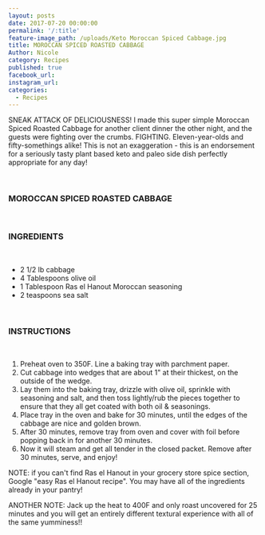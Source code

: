```yaml
---
layout: posts
date: 2017-07-20 00:00:00
permalink: '/:title'
feature-image_path: /uploads/Keto Moroccan Spiced Cabbage.jpg
title: MOROCCAN SPICED ROASTED CABBAGE
Author: Nicole
category: Recipes
published: true
facebook_url:
instagram_url:
categories:
  - Recipes
---
```


SNEAK ATTACK OF DELICIOUSNESS! I made this super simple Moroccan Spiced Roasted Cabbage for another client dinner the other night, and the guests were fighting over the crumbs. FIGHTING. Eleven-year-olds and fifty-somethings alike! This is not an exaggeration - this is an endorsement for a seriously tasty plant based keto and paleo side dish perfectly appropriate for any day!

&nbsp;

### MOROCCAN SPICED ROASTED CABBAGE

&nbsp;

### INGREDIENTS

&nbsp;

* 2 1/2 lb cabbage
* 4 Tablespoons olive oil
* 1 Tablespoon Ras el Hanout Moroccan seasoning
* 2 teaspoons sea salt

&nbsp;

### INSTRUCTIONS

&nbsp;

1. Preheat oven to 350F. Line a baking tray with parchment paper.
2. Cut cabbage into wedges that are about 1" at their thickest, on the outside of the wedge.
3. Lay them into the baking tray, drizzle with olive oil, sprinkle with seasoning and salt, and then toss lightly/rub the pieces together to ensure that they all get coated with both oil & seasonings.
4. Place tray in the oven and bake for 30 minutes, until the edges of the cabbage are nice and golden brown.
5. After 30 minutes, remove tray from oven and cover with foil before popping back in for another 30 minutes.
6. Now it will steam and get all tender in the closed packet. Remove after 30 minutes, serve, and enjoy!

NOTE: if you can't find Ras el Hanout in your grocery store spice section, Google "easy Ras el Hanout recipe". You may have all of the ingredients already in your pantry!

ANOTHER NOTE: Jack up the heat to 400F and only roast uncovered for 25 minutes and you will get an entirely different textural experience with all of the same yumminess!!